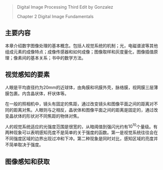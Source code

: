 >  Digital Image Processing Third Edit  by Gonzalez
>
>  Chapter 2 Digital Image Fundamentals

## 主要内容

本章介绍数字图像处理的基本概念。包括人视觉系统的机制；光，电磁谱波等其他组成元素的成像特点；成像传感器和如何成像；图像取样和灰度量化，图像插值原理；像素间的基本关系；书中的数学方法。

## 视觉感知的要素

人眼是平均直径约为20mm的近球体，由角膜和巩膜外壳，脉络膜，视网膜三层薄膜包裹。内含晶状体，杆状体等。

在一般的照相机中，镜头有固定的焦距，通过改变镜头和图像平面之间的距离对不同的距离对焦。人眼则与之相反，晶状体和图像平面之间的距离是固定的，通过改变晶状体的形状对不同焦距的物体对焦。

人的视觉系统适应的光强度范围是很宽的，从暗阈值到强闪光约有$10^{10}$个量级。有两种现象可以表明感知亮度不是简单的关于强度的函数。第一是视觉系统往往会在不同强度区域的边界出现过冲和下冲。第二种现象是同时对比，感知区域的亮度并不简单取决于强度。

## 图像感知和获取



